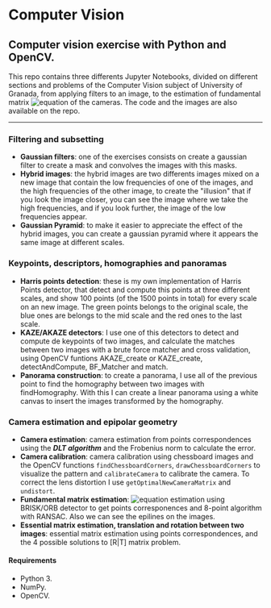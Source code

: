 # Computer Vision

## Computer vision exercise with Python and OpenCV.

This repo contains three differents Jupyter Notebooks, divided on different sections and problems of the Computer Vision subject of University of Granada, from applying filters to an image, to the estimation of fundamental matrix ![equation](http://mathurl.com/jnymkmc.png) of the cameras. The code and the images are also available on the repo.

----

### Filtering and subsetting

* __Gaussian filters__: one of the exercises consists on create a gaussian filter to create a mask and convolves the images with this masks.
* __Hybrid images__: the hybrid images are two differents images mixed on a new image that contain the low frequencies of one of the images, and the high frequencies of the other image, to create the "illusion" that if you look the image closer, you can see the image where we take the high frequencies, and if you look further, the image of the low frequencies appear.
* __Gaussian Pyramid__: to make it easier to appreciate the effect of the hybrid images, you can create a gaussian pyramid where it appears the same image at different scales.

### Keypoints, descriptors, homographies and panoramas

* __Harris points detection__: these is my own implementation of Harris Points detector, that detect and compute this points at three different scales, and show 100 points (of the 1500 points in total) for every scale on an new image. The green points belongs to the original scale, the blue ones are belongs to the mid scale and the red ones to the last scale.
* __KAZE/AKAZE detectors__: I use one of this detectors to detect and compute de keypoints of two images, and calculate the matches between two images with a brute force matcher and cross validation, using OpenCV funtions AKAZE_create or KAZE_create, detectAndCompute, BF_Matcher and match.
* __Panorama construction__: to create a panorama, I use all of the previous point to find the homography between two images with findHomography. With this I can create a linear panorama using a white canvas to insert the images transformed by the homography.

### Camera estimation and epipolar geometry

* __Camera estimation__: camera estimation from points correspondences using the ___DLT algorithm___ and the Frobenius norm to calculate the error.
* __Camera calibration__: camera calibration using chessboard images and the OpenCV functions ```findChessboardCorners```, ```drawChessboardCorners``` to visualize the pattern and ```calibrateCamera``` to calibrate the camera. To correct the lens distortion I use ```getOptimalNewCameraMatrix``` and ```undistort```.
* __Fundamental matrix estimation__: ![equation](http://mathurl.com/jnymkmc.png) estimation using BRISK/ORB detector to get points corresponences and 8-point algorithm with RANSAC. Also we can see the epilines on the images.
* __Essential matrix estimation, translation and rotation between two images__: essential matrix estimation using points correspondences, and the 4 possible solutions to [R|T] matrix problem.

#### Requirements
* Python 3.
* NumPy.
* OpenCV.
